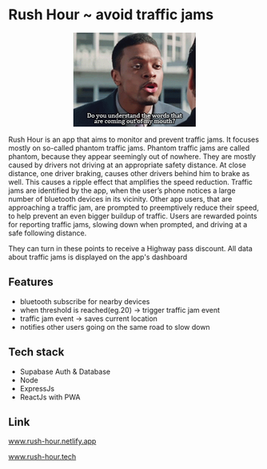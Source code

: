 # Rush Hour ~ avoid traffic jams

<p align="center">
  <img src="https://github.com/Dragonhack-poggers/traffic-jam/blob/master/rush-hour.gif" />
</p>

Rush Hour is an app that aims to monitor and prevent traffic jams. It focuses mostly on so-called phantom traffic jams. 
Phantom traffic jams are called phantom, because they appear seemingly out of nowhere.
They are mostly caused by drivers not driving at an appropriate safety distance. At close distance, one driver braking, causes other drivers behind him to brake as well.
This causes a ripple effect that amplifies the speed reduction. Traffic jams are identified by the app, when the user’s phone notices a large number of bluetooth devices in its vicinity.
Other app users, that are approaching a traffic jam, are prompted to preemptively reduce their speed, to help prevent an even bigger buildup of traffic.
Users are rewarded points for reporting traffic jams, slowing down when prompted, and driving at a safe following distance.

They can turn in these points to receive a Highway pass discount. All data about traffic jams is displayed on the app's dashboard

## Features

- bluetooth subscribe for nearby devices
- when threshold is reached(eg.20) -> trigger traffic jam event
- traffic jam event -> saves current location
- notifies other users going on the same road to slow down

## Tech stack

- Supabase Auth & Database
- Node
- ExpressJs
- ReactJs with PWA

## Link

www.rush-hour.netlify.app

www.rush-hour.tech

